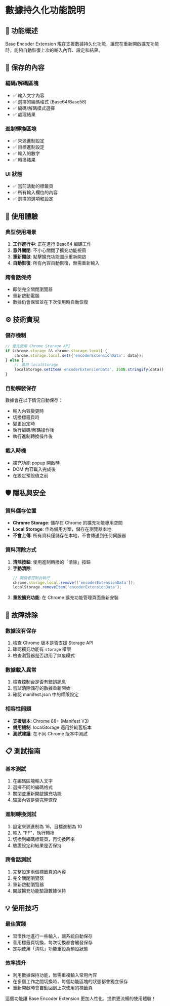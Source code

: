 # 數據持久化功能說明

## 🎯 功能概述

Base Encoder Extension 現在支援數據持久化功能，讓您在重新開啟擴充功能時，能夠自動恢復上次的輸入內容、設定和結果。

## 💾 保存的內容

### 編碼/解碼區塊
- ✅ 輸入文字內容
- ✅ 選擇的編碼格式 (Base64/Base58)
- ✅ 編碼/解碼模式選擇
- ✅ 處理結果

### 進制轉換區塊
- ✅ 來源進制設定
- ✅ 目標進制設定
- ✅ 輸入的數字
- ✅ 轉換結果

### UI 狀態
- ✅ 當前活動的標籤頁
- ✅ 所有輸入欄位的內容
- ✅ 選擇的選項和設定

## 🔄 使用體驗

### 典型使用場景
1. **工作進行中**: 正在進行 Base64 編碼工作
2. **意外關閉**: 不小心關閉了擴充功能視窗
3. **重新開啟**: 點擊擴充功能圖示重新開啟
4. **自動恢復**: 所有內容自動恢復，無需重新輸入

### 跨會話保持
- 即使完全關閉瀏覽器
- 重新啟動電腦
- 數據仍會保留並在下次使用時自動恢復

## ⚙️ 技術實現

### 儲存機制
```javascript
// 優先使用 Chrome Storage API
if (chrome.storage && chrome.storage.local) {
    chrome.storage.local.set({'encoderExtensionData': data});
} else {
    // 備用 localStorage
    localStorage.setItem('encoderExtensionData', JSON.stringify(data));
}
```

### 自動觸發保存
數據會在以下情況自動保存：
- 輸入內容變更時
- 切換標籤頁時
- 變更設定時
- 執行編碼/解碼操作後
- 執行進制轉換操作後

### 載入時機
- 擴充功能 popup 開啟時
- DOM 內容載入完成後
- 在設定預設值之前

## 🛡️ 隱私與安全

### 資料儲存位置
- **Chrome Storage**: 儲存在 Chrome 的擴充功能專用空間
- **Local Storage**: 作為備用方案，儲存在瀏覽器本地
- **不會上傳**: 所有資料僅儲存在本地，不會傳送到任何伺服器

### 資料清除方式
1. **清除按鈕**: 使用進制轉換的「清除」按鈕
2. **手動清除**: 
   ```javascript
   // 開發者控制台執行
   chrome.storage.local.remove(['encoderExtensionData']);
   localStorage.removeItem('encoderExtensionData');
   ```
3. **重設擴充功能**: 在 Chrome 擴充功能管理頁面重新安裝

## 🔧 故障排除

### 數據沒有保存
1. 檢查 Chrome 版本是否支援 Storage API
2. 確認擴充功能有 `storage` 權限
3. 檢查瀏覽器是否啟用了無痕模式

### 數據載入異常
1. 檢查控制台是否有錯誤訊息
2. 嘗試清除儲存的數據重新開始
3. 確認 manifest.json 中的權限設定

### 相容性問題
- **支援版本**: Chrome 88+ (Manifest V3)
- **備用機制**: localStorage 適用於較舊版本
- **測試建議**: 在不同 Chrome 版本中測試

## 📋 測試指南

### 基本測試
1. 在編碼區塊輸入文字
2. 選擇不同的編碼格式
3. 關閉並重新開啟擴充功能
4. 驗證內容是否完整恢復

### 進制轉換測試
1. 設定來源進制為 16，目標進制為 10
2. 輸入 "FF"，執行轉換
3. 切換到編碼標籤頁，再切換回來
4. 驗證設定和結果是否保持

### 跨會話測試
1. 完整設定兩個標籤頁的內容
2. 完全關閉瀏覽器
3. 重新啟動瀏覽器
4. 開啟擴充功能驗證數據保持

## 💡 使用技巧

### 最佳實踐
- 習慣性地進行一些輸入，讓系統自動保存
- 善用標籤頁切換，每次切換都會觸發保存
- 定期使用「清除」功能重設為預設狀態

### 效率提升
- 利用數據保持功能，無需重複輸入常用內容
- 在多個工作之間切換時，每個功能區塊的狀態都會獨立保存
- 重新開啟時會自動回到上次使用的標籤頁

這個功能讓 Base Encoder Extension 更加人性化，提供更流暢的使用體驗！
